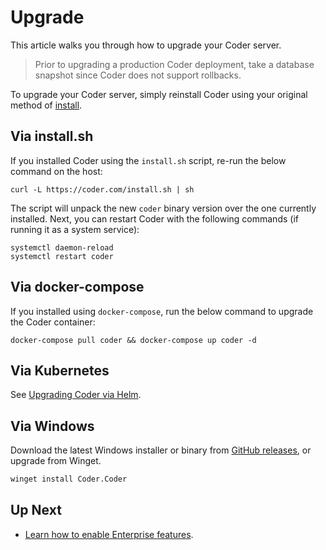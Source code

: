 # Upgrade

This article walks you through how to upgrade your Coder server.

<blockquote class="danger">
  <p>
  Prior to upgrading a production Coder deployment, take a database snapshot since
  Coder does not support rollbacks.
  </p>
</blockquote>

To upgrade your Coder server, simply reinstall Coder using your original method
of [install](../install).

## Via install.sh

If you installed Coder using the `install.sh` script, re-run the below
command on the host:

```console
curl -L https://coder.com/install.sh | sh
```

The script will unpack the new `coder` binary version over the one currently installed.
Next, you can restart Coder with the following commands (if running it as a system
service):

```console
systemctl daemon-reload
systemctl restart coder
```

## Via docker-compose

If you installed using `docker-compose`, run the below command to upgrade the
Coder container:

```console
docker-compose pull coder && docker-compose up coder -d
```

## Via Kubernetes

See [Upgrading Coder via Helm](../install/kubernetes.md#upgrading-coder-via-helm).

## Via Windows

Download the latest Windows installer or binary from [GitHub releases](https://github.com/coder/coder/releases), or upgrade from Winget.

```sh
winget install Coder.Coder
```

## Up Next

- [Learn how to enable Enterprise features](../enterprise.md).
